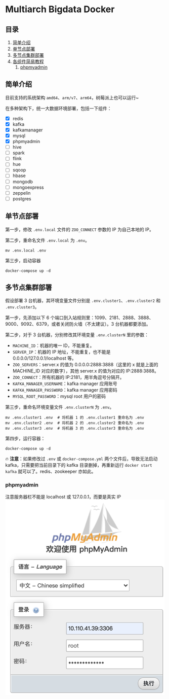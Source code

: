 # Multiarch Bigdata Docker

## 目录
1. [简单介绍](#简单介绍)
1. [单节点部署](#单节点部署)
1. [多节点集群部署](#多节点集群部署)
1. [各组件简易教程](#各组件简易教程)
	1. [phpmyadmin](#phpmyadmin)

## 简单介绍
目前支持的系统架构 `amd64`、`arm/v7`、`arm64`，树莓派上也可以运行~

在多种架构下，统一大数据环境部署，包括一下组件：
* [x] redis
* [x] kafka
* [x] kafkamanager
* [x] mysql
* [x] phpmyadmin
* [ ] hive
* [ ] spark
* [ ] flink
* [ ] hue
* [ ] sqoop
* [ ] hbase
* [ ] mongodb
* [ ] mongoexpress
* [ ] zeppelin
* [ ] postgres

## 单节点部署

第一步，修改 `.env.local` 文件的 `ZOO_CONNECT` 参数的 IP 为自己本地的 IP。

第二步，重命名文件 `.env.local` 为 `.env`。

```shell script
mv .env.local .env
```

第三步，启动容器

```shell script
docker-compose up -d
```

## 多节点集群部署

假设部署 3 台机器，其环境变量文件分别是 `.env.cluster1`、`.env.cluster2` 和 `.env.cluster3`。

第一步，先添加以下 6 个端口到入站规则里：1099、2181、2888、3888、9000、9092、6379，或者关闭防火墙（不太建议）。3 台机器都要添加。

第二步，对于 3 台机器，分别修改其环境变量 `.env.clusterN` 里的参数：

* `MACHINE_ID`：机器的唯一 ID，不能重复。
* `SERVER_IP`：机器的 IP 地址，不能重复，也不能是 0.0.0.0/127.0.0.1/localhost 等。
* `ZOO_SERVERS`：server.x 的值为 0.0.0.0:2888:3888（这里的 x 就是上面的 MACHINE_ID 对应的数字），其他 server.x 的值为对应的 IP:2888:3888。
* `ZOO_CONNECT`：所有机器的 IP:2181，用半角逗号分隔开。
* `KAFKA_MANAGER_USERNAME`：kafka manager 应用账号
* `KAFKA_MANAGER_PASSWORD`：kafka manager 应用密码
* `MYSQL_ROOT_PASSWORD`：mysql root 用户的密码

第三步，重命名环境变量文件 `.env.clusterN` 为 `.env`。

```shell script
mv .env.cluster1 .env  # 将机器 1 的 .env.cluster1 重命名为 .env
mv .env.cluster2 .env  # 将机器 2 的 .env.cluster2 重命名为 .env
mv .env.cluster3 .env  # 将机器 3 的 .env.cluster3 重命名为 .env
```

第四步，运行容器：

```shell script
docker-compose up -d
```

🔥 **注意**：如果修改过 `.env` 或 `docker-compose.yml` 两个文件后，导致无法启动 kafka，只需要把当前目录下的 kafka 目录删掉，再重新运行 `docker start kafka` 就可以了。redis、zookeeper 亦如此。

### phpmyadmin

注意服务器栏不能是 localhost 或 127.0.0.1，而要是真实 IP
![](doc/phpmyadmin.png)